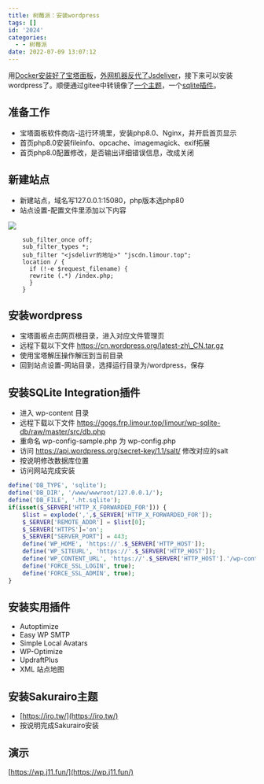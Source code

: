 ```yaml
---
title: 树莓派：安装wordpress
tags: []
id: '2024'
categories:
  - - 树莓派
date: 2022-07-09 13:07:12
---
```


用[Docker安装好了宝塔面板](https://occdn.limour.top/2020.html)，[外网机器反代了Jsdeliver](https://occdn.limour.top/2013.html)，接下来可以安装wordpress了。顺便通过gitee中转镜像了[一个主题](https://j11.fun/sakurairo)，一个[sqlite插件](https://j11.fun/wpsqlitedb)。

## 准备工作

*   宝塔面板软件商店-运行环境里，安装php8.0、Nginx，并开启首页显示
*   首页php8.0安装fileinfo、opcache、imagemagick、exif拓展
*   首页php8.0配置修改，是否输出详细错误信息，改成关闭

## 新建站点

*   新建站点，域名写127.0.0.1:15080，php版本选php80
*   站点设置-配置文件里添加以下内容

![](https://img-cdn.limour.top/blog/202205260049.jpg)

```nginx
    sub_filter_once off;
    sub_filter_types *;
    sub_filter "<jsdelivr的地址>" "jscdn.limour.top";
    location / {
      if (!-e $request_filename) {
      rewrite (.*) /index.php;
      }
    }
```

## 安装wordpress

*   宝塔面板点击网页根目录，进入对应文件管理页
*   远程下载以下文件 https://cn.wordpress.org/latest-zh\_CN.tar.gz
*   使用宝塔解压操作解压到当前目录
*   回到站点设置-网站目录，选择运行目录为/wordpress，保存

## 安装**SQLite Integration**插件

*   进入 wp-content 目录
*   远程下载以下文件 https://gogs.frp.limour.top/limour/wp-sqlite-db/raw/master/src/db.php
*   重命名 wp-config-sample.php 为 wp-config.php
*   访问 https://api.wordpress.org/secret-key/1.1/salt/ 修改对应的salt
*   按说明修改数据库位置
*   访问网站完成安装

```php
define('DB_TYPE', 'sqlite');
define('DB_DIR', '/www/wwwroot/127.0.0.1/');
define('DB_FILE', '.ht.sqlite');
if(isset($_SERVER['HTTP_X_FORWARDED_FOR'])) {
    $list = explode(',',$_SERVER['HTTP_X_FORWARDED_FOR']);
    $_SERVER['REMOTE_ADDR'] = $list[0];
    $_SERVER['HTTPS']='on';   
    $_SERVER["SERVER_PORT"] = 443;
    define('WP_HOME', 'https://'.$_SERVER['HTTP_HOST']);
    define('WP_SITEURL', 'https://'.$_SERVER['HTTP_HOST']);
    define('WP_CONTENT_URL', 'https://'.$_SERVER['HTTP_HOST'].'/wp-content');
    define('FORCE_SSL_LOGIN', true);
    define('FORCE_SSL_ADMIN', true);
}
```

## 安装实用插件

*   Autoptimize
*   Easy WP SMTP
*   Simple Local Avatars
*   WP-Optimize
*   UpdraftPlus
*   XML 站点地图

## 安装Sakurairo主题

*   [https://iro.tw/](https://iro.tw/)
*   按说明完成Sakurairo安装

## 演示

[https://wp.j11.fun/](https://wp.j11.fun/)
